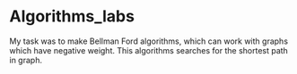 # Algorithms_labs

My task was to make Bellman Ford algorithms, which can work with graphs which have negative weight. This algorithms searches for the shortest path in graph.
